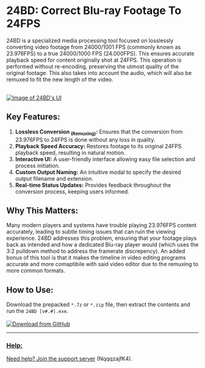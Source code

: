 # 24BD: Correct Blu-ray Footage To 24FPS

24BD is a specialized media processing tool focused on losslessly converting video footage from 24000/1001 FPS (commonly known as 23.976FPS) to a true 24000/1000 FPS (24.000FPS). This ensures accurate playback speed for content originally shot at 24FPS. This operation is performed without re-encoding, preserving the utmost quality of the original footage. This also takes into account the audio, which will also be remuxed to fit the new length of the video.

<br><a href="https://cdn.discordapp.com/attachments/753561208073879642/1138962607278137384/qQMRYNFXfB_v2.avif">
  <img src="https://cdn.discordapp.com/attachments/753561208073879642/1138962607278137384/qQMRYNFXfB_v2.avif" alt="Image of 24BD's UI" style="cursor:pointer;"/>
</a><br>
## Key Features:

1. **Lossless Conversion <sub>(Remuxing)</sub>:** Ensures that the conversion from 23.976FPS to 24FPS is done without any loss in quality.
2. **Playback Speed Accuracy:** Restores footage to its original 24FPS playback speed, resulting in natural motion.
3. **Interactive UI:** A user-friendly interface allowing easy file selection and process initiation.
4. **Custom Output Naming:** An intuitive modal to specify the desired output filename and extension.
5. **Real-time Status Updates:** Provides feedback throughout the conversion process, keeping users informed.

## Why This Matters:

Many modern players and systems have trouble playing 23.976FPS content accurately, leading to subtle timing issues that can ruin the viewing experience. 24BD addresses this problem, ensuring that your footage plays back as intended and how a dedicated Blu-ray player would (which uses the 3:2 pulldown method to address the framerate discrepency). An added bonus of this tool is that it makes the timeline in video editing programs accurate and more comaptibile with said video editor due to the remuxing to more common formats.

## How to Use:

Download the prepacked `*.7z` or `*.zip` file, then extract the contents and run the `24BD [v#.#].exe`.
<br><br><a href="https://github.com/Knewest/24BD/releases">
  <img src="https://cdn.discordapp.com/attachments/753561208073879642/1110739988712271873/DownloadButtonFromGithub.webp" alt="Download from GitHub" style="cursor:pointer;"/>

----------------------------------------------------

### Help:
Need help? Join the [support server](https://discord.gg/NqqqzajfK4) (NqqqzajfK4).
